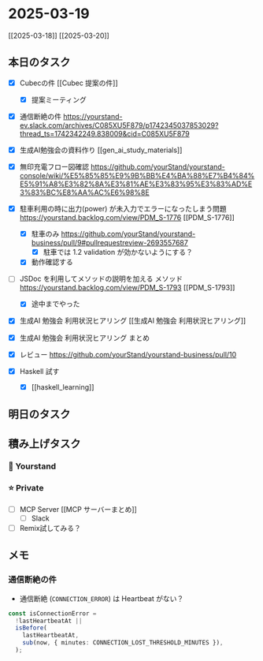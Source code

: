 # 2025-03-19

[[2025-03-18]] [[2025-03-20]]

## 本日のタスク

- [x] Cubecの件 [[Cubec 提案の件]]

  - [x] 提案ミーティング

- [x] 通信断絶の件 https://yourstand-ev.slack.com/archives/C085XU5F879/p1742345037853029?thread_ts=1742342249.838009&cid=C085XU5F879
- [x] 生成AI勉強会の資料作り [[gen_ai_study_materials]]
- [x] 無印充電フロー図確認 https://github.com/yourStand/yourstand-console/wiki/%E5%85%85%E9%9B%BB%E4%BA%88%E7%B4%84%E5%91%A8%E3%82%8A%E3%81%AE%E3%83%95%E3%83%AD%E3%83%BC%E8%AA%AC%E6%98%8E
- [x] 駐車利用の時に出力(power) が未入力でエラーになったしまう問題 https://yourstand.backlog.com/view/PDM_S-1776 [[PDM_S-1776]]
  - [x] 駐車のみ https://github.com/yourStand/yourstand-business/pull/9#pullrequestreview-2693557687
    - [x] 駐車では 1.2 validation が効かないようにする？
  - [x] 動作確認する
- [ ] JSDoc を利用してメソッドの説明を加える メソッド https://yourstand.backlog.com/view/PDM_S-1793 [[PDM_S-1793]]
	- [x] 途中までやった
- [x] 生成AI 勉強会 利用状況ヒアリング [[生成AI 勉強会 利用状況ヒアリング]]
- [x] 生成AI 勉強会 利用状況ヒアリング まとめ

- [x] レビュー https://github.com/yourStand/yourstand-business/pull/10

- [x] Haskell 試す
	- [x] [[haskell_learning]]

## 明日のタスク


## 積み上げタスク

### 🔵 Yourstand

### ⭐️ Private

- [ ] MCP Server [[MCP サーバーまとめ]]
  - [ ] Slack
- [ ] Remix試してみる？

## メモ

### 通信断絶の件

- 通信断絶 (`CONNECTION_ERROR`) は Heartbeat がない？

```typescript
const isConnectionError =
  !lastHeartbeatAt ||
  isBefore(
    lastHeartbeatAt,
    sub(now, { minutes: CONNECTION_LOST_THRESHOLD_MINUTES }),
  );
```
